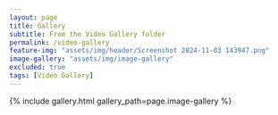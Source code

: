 ```yaml
---
layout: page
title: Gallery
subtitle: From the Video Gallery folder
permalink: /video-gallery
feature-img: "assets/img/header/Screenshot 2024-11-03 143947.png"
image-gallery: "assets/img/image-gallery"
excluded: true
tags: [Video Gallery]
---
```



{% include gallery.html gallery_path=page.image-gallery %}

<script>
    const lightbox = document.createElement('div')
lightbox.id = 'lightbox'
document.body.appendChild(lightbox)

const images = document.querySelectorAll('.post-content img')
images.forEach(image => {
  image.addEventListener('click', e => {
    lightbox.classList.add('active')
    const img = document.createElement('img')
    img.src = image.src
    while (lightbox.firstChild) {
      lightbox.removeChild(lightbox.firstChild)
    }
    lightbox.appendChild(img)
  })
})

lightbox.addEventListener('click', e => {
  if (e.target !== e.currentTarget) return
  lightbox.classList.remove('active')
})
</script>